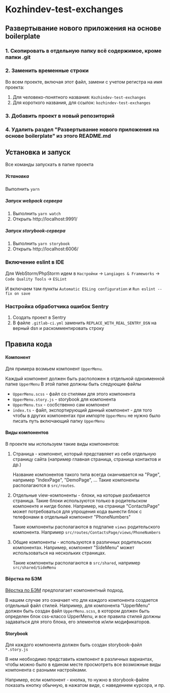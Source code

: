 
# Kozhindev-test-exchanges

## Развертывание нового приложения на основе boilerplate

### 1. Скопировать в отдельную папку всё содержимое, кроме папки .git
### 2. Заменить временные строки

Во всем проекте, включая этот файл, замени с учетом регистра на имя проекта:

1. Для человеко-понятного названия: `Kozhindev-test-exchanges`
2. Для короткого названия, для ссылок: `kozhindev-test-exchanges`

### 3. Добавить проект в новый репозиторий

### 4. Удалить раздел "Развертывание нового приложения на основе boilerplate" из этого README.md

## Установка и запуск

Все команды запускать в папке проекта

##### Установка

Выполнить `yarn`


##### Запуск webpack сервера

1. Выполнить `yarn watch`
2. Открыть http://localhost:9991/

##### Запуск storybook-сервера

1. Выполнить `yarn storybook`
2. Открыть http://localhost:6006/


### Включение eslint в IDE

Для WebStorm/PhpStorm идем в `Настройки` -> `Langiages & Frameworks` -> `Code Quality Tools` -> `ESLint`

И включаем там пункты `Automatic ESLing configuration` и `Run eslint --fix on save`

### Настройка обработчика ошибок Sentry

1. Создать проект в Sentry
2. В файле `.gitlab-ci.yml` заменить `REPLACE_WITH_REAL_SENTRY_DSN` на верный dsn и раскомментировать строку


## Правила кода


#### Компонент

Для примера возмьем компонент `UpperMenu`.

Каждый компонент должен быть расположен в отдельной одноименной папке `UpperMenu`
В этой папке должны быть следующие файлы
- `UpperMenu.scss` - файл со стилями для этого компонента
- `UpperMenu.story.js` - storybook для компонента
- `UpperMenu.tsx` - сосбственно сам компонент
- `index.ts` - файл, экспортирующий данный компонент - для того чтобы в других компонентах при импорте `UpperMenu`
  не нужно было писать путь включающий папку `UpperMenu`


#### Виды компонентов

В проекте мы используем такие виды компонентов:

1. Страница - компонент, который представляет из себя отдельную страницу сайта (например главная страница, страница
   контактов и др.)

   Название компонентов такого типа всегда оканчивается на "Page", например "IndexPage", "DemoPage", ...
   Такие компоненты располагаются в `src/routes`.

2. Отдельные view-компоненты - блоки, на которые разбивается страница. Такие блоки используются только в родительском
   компоненте и нигде более. Например, на странице "ContactsPage" может потребоваться для упрощения кода вынести блок
   с телефонами в отдельный компонент "PhoneNumbers"

   Такие компоненты располагаются в подпапке `views` родительского компонента. Например
   `src/routes/ContactsPage/views/PhoneNumbers`

3. Общие компоненты - используются в различных родительских компонентах. Например, компонент "SideMenu" может
   использоваться на нескольких страницах.

   Такие компоненты располагаются в `src/shared`, например `src/shared/SideMenu`

#### Вёрстка по БЭМ

[Вёрстка по БЭМ](https://ru.bem.info/methodology/quick-start/) предполагает компонентный подход.

В нашем случае это означает что для каждого компонента создается отдельный файл стилей. Например, для компонента
"UpperMenu" должен быть создан файл `UpperMenu.scss`, в котором должен быть определен блок css-классо UpperMenu,
и все правила стилей должны задаваться для этого блока, его элементов и/или модификаторов.

#### Storybook

Для каждого компонента должен быть создан storybook-файл `*.story.js`

В нем необходимо представить компонент в различных вариантах, чтобы можно было в едином месте просмотреть все возможные
виды компонента с разными настройками.

Например, если компонент - кнопка, то нужно в storybook-файле показать кнопку обычную, в нажатом виде,
с наведением курсора, и пр.